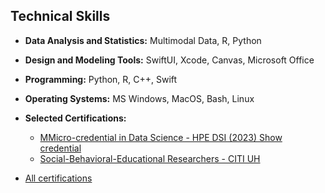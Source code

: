 ## Technical Skills

- **Data Analysis and Statistics:** Multimodal Data, R, Python
- **Design and Modeling Tools:** SwiftUI, Xcode, Canvas, Microsoft Office
- **Programming:** Python, R, C++, Swift
- **Operating Systems:** MS Windows, MacOS, Bash, Linux
- **Selected Certifications:**  

  - [MMicro-credential in Data Science - HPE DSI (2023) ](https://hpedsi.uh.edu/education/micro-credential-in-data-science)  [Show credential](https://badgr.com/public/assertions/fjDwZJ1UQ6SBS8WxSV4SGw)
  - [Social-Behavioral-Educational Researchers - CITI UH](https://www.citiprogram.org/verify/?w5885b64d-af5b-4509-ad7e-bb37dc30144b-39963453)

- [All certifications](https://www.linkedin.com/in/fettahkiran/details/certifications/)